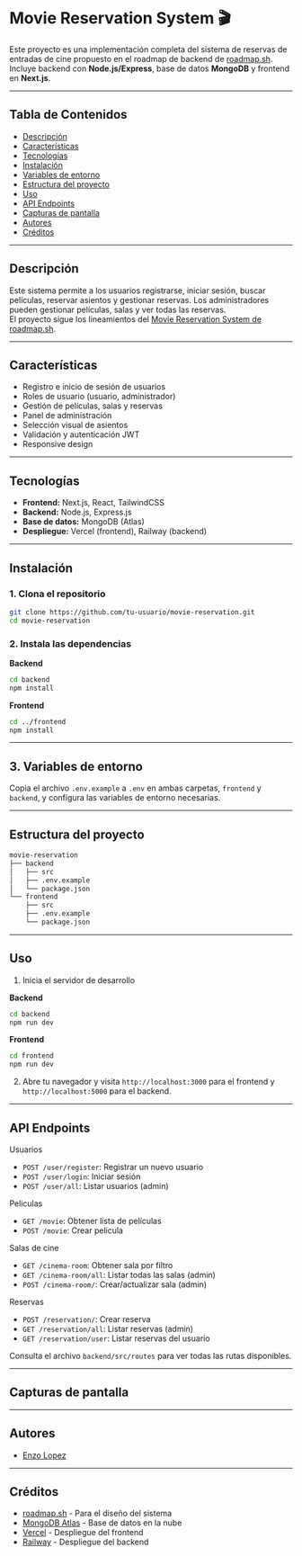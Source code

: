 # Movie Reservation System 🎬

Este proyecto es una implementación completa del sistema de reservas de entradas
de cine propuesto en el roadmap de backend de
[roadmap.sh](https://roadmap.sh/projects/movie-reservation-system). Incluye
backend con **Node.js/Express**, base de datos **MongoDB** y frontend en
**Next.js**.

---

## Tabla de Contenidos

- [Descripción](#descripción)
- [Características](#características)
- [Tecnologías](#tecnologías)
- [Instalación](#instalación)
- [Variables de entorno](#variables-de-entorno)
- [Estructura del proyecto](#estructura-del-proyecto)
- [Uso](#uso)
- [API Endpoints](#api-endpoints)
- [Capturas de pantalla](#capturas-de-pantalla)
- [Autores](#autores)
- [Créditos](#créditos)

---

## Descripción

Este sistema permite a los usuarios registrarse, iniciar sesión, buscar
películas, reservar asientos y gestionar reservas. Los administradores pueden
gestionar películas, salas y ver todas las reservas.  
El proyecto sigue los lineamientos del
[Movie Reservation System de roadmap.sh](https://roadmap.sh/projects/movie-reservation-system).

---

## Características

- Registro e inicio de sesión de usuarios
- Roles de usuario (usuario, administrador)
- Gestión de películas, salas y reservas
- Panel de administración
- Selección visual de asientos
- Validación y autenticación JWT
- Responsive design

---

## Tecnologías

- **Frontend:** Next.js, React, TailwindCSS
- **Backend:** Node.js, Express.js
- **Base de datos:** MongoDB (Atlas)
- **Despliegue:** Vercel (frontend), Railway (backend)

---

## Instalación

### 1. Clona el repositorio

```bash
git clone https://github.com/tu-usuario/movie-reservation.git
cd movie-reservation
```

### 2. Instala las dependencias

**Backend**

```bash
cd backend
npm install
```

**Frontend**

```bash
cd ../frontend
npm install
```

---

## 3. Variables de entorno

Copia el archivo `.env.example` a `.env` en ambas carpetas, `frontend` y
`backend`, y configura las variables de entorno necesarias.

---

## Estructura del proyecto

```bash
movie-reservation
├── backend
│   ├── src
│   ├── .env.example
│   └── package.json
└── frontend
    ├── src
    ├── .env.example
    └── package.json
```

---

## Uso

1. Inicia el servidor de desarrollo

**Backend**

```bash
cd backend
npm run dev
```

**Frontend**

```bash
cd frontend
npm run dev
```

2. Abre tu navegador y visita `http://localhost:3000` para el frontend y
   `http://localhost:5000` para el backend.

---

## API Endpoints

Usuarios

- `POST /user/register`: Registrar un nuevo usuario
- `POST /user/login`: Iniciar sesión
- `POST /user/all`: Listar usuarios (admin)

Peliculas

- `GET /movie`: Obtener lista de películas
- `POST /movie`: Crear pelicula

Salas de cine

- `GET /cinema-room`: Obtener sala por filtro
- `GET /cinema-room/all`: Listar todas las salas (admin)
- `POST /cinema-room/`: Crear/actualizar sala (admin)

Reservas

- `POST /reservation/`: Crear reserva
- `GET /reservation/all`: Listar reservas (admin)
- `GET /reservation/user`: Listar reservas del usuario

Consulta el archivo `backend/src/routes` para ver todas las rutas disponibles.

---

## Capturas de pantalla

---

## Autores

- [Enzo Lopez](https://github.com/enzo-lopez)

---

## Créditos

- [roadmap.sh](https://roadmap.sh/projects/movie-reservation-system) - Para el
  diseño del sistema
- [MongoDB Atlas](https://www.mongodb.com/cloud/atlas) - Base de datos en la
  nube
- [Vercel](https://vercel.com/) - Despliegue del frontend
- [Railway](https://railway.app/) - Despliegue del backend
